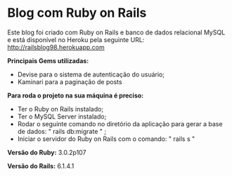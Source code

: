 # Blog com Ruby on Rails
Este blog foi criado com Ruby on Rails e banco de dados relacional MySQL e está disponível no Heroku pela seguinte URL: http://railsblog98.herokuapp.com

**Principais Gems utilizadas:** 
* Devise para o sistema de autenticação do usuário;
* Kaminari para a paginação de posts

**Para roda o projeto na sua máquina é preciso:**
* Ter o Ruby on Rails instalado;
* Ter o MySQL Server instalado;
* Rodar o seguinte comando no diretório da aplicação para gerar a base de dados: " rails db:migrate " ;
* Iniciar o servidor do Ruby on Rails com o comando: " rails s " 

**Versão do Ruby:**
3.0.2p107

**Versão do Rails:**
6.1.4.1

